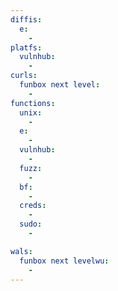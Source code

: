 ```yaml
---
diffis:
  e:
    -
platfs:
  vulnhub:
    -
curls:
  funbox next level:
    -
functions:
  unix:
    -
  e:
    -
  vulnhub:
    -
  fuzz:
    -
  bf:
    -
  creds:
    -
  sudo:
    -

wals:
  funbox next levelwu:
    -
---
```

